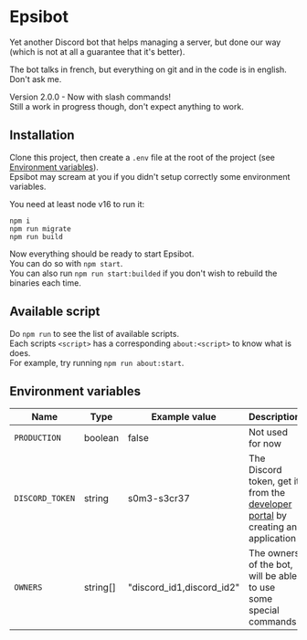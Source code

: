 # Epsibot

Yet another Discord bot that helps managing a server, but done our way (which is not at all a guarantee that it's better).

The bot talks in french, but everything on git and in the code is in english. Don't ask me.

Version 2.0.0 - Now with slash commands!<br>
Still a work in progress though, don't expect anything to work.

## Installation

Clone this project, then create a `.env` file at the root of the project (see [Environment variables](#environment-variables)).<br>
Epsibot may scream at you if you didn't setup correctly some environment variables.

You need at least node v16 to run it:
```
npm i
npm run migrate
npm run build
```

Now everything should be ready to start Epsibot.<br>
You can do so with `npm start`.<br>
You can also run `npm run start:builded` if you don't wish to rebuild the binaries each time.

## Available script

Do `npm run` to see the list of available scripts.<br>
Each scripts `<script>` has a corresponding `about:<script>` to know what is does.<br>
For example, try running `npm run about:start`.

## Environment variables

Name			|	Type		|	Example value				|	Description
---				|	---			|	---							|	---
`PRODUCTION`	|	boolean		|	false						|	Not used for now
`DISCORD_TOKEN`	|	string		|	s0m3-s3cr37					|	The Discord token, get it from the [developer portal](https://discord.com/developers/applications) by creating an application
`OWNERS`		|	string[]	|	"discord_id1,discord_id2"	|	The owners of the bot, will be able to use some special commands
